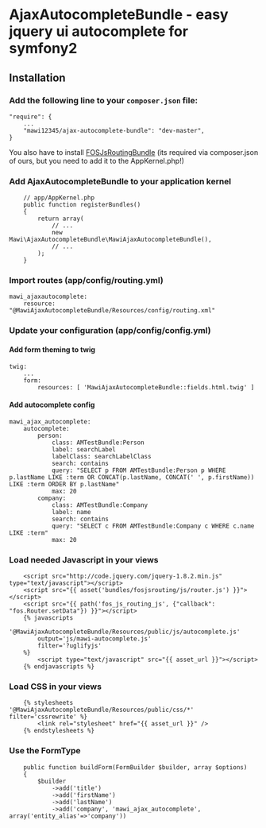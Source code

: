 AjaxAutocompleteBundle - easy jquery ui autocomplete for symfony2
===============================================


## Installation

### Add the following line to your  `composer.json` file:

```
"require": {
	...
	"mawi12345/ajax-autocomplete-bundle": "dev-master",
}
```

You also have to install [FOSJsRoutingBundle](https://github.com/FriendsOfSymfony/FOSJsRoutingBundle)
(its required via composer.json of ours, but you need to add it to the AppKernel.php!)
### Add AjaxAutocompleteBundle to your application kernel
```
    // app/AppKernel.php
    public function registerBundles()
    {
        return array(
            // ...
            new Mawi\AjaxAutocompleteBundle\MawiAjaxAutocompleteBundle(),
            // ...
        );
    }
```

### Import routes (app/config/routing.yml)

```
mawi_ajaxautocomplete:
    resource: "@MawiAjaxAutocompleteBundle/Resources/config/routing.xml"
```

### Update your configuration (app/config/config.yml)

#### Add form theming to twig
```
twig:
    ...
    form:
        resources: [ 'MawiAjaxAutocompleteBundle::fields.html.twig' ]
```
#### Add autocomplete config
```
mawi_ajax_autocomplete:
    autocomplete:
        person:
            class: AMTestBundle:Person
            label: searchLabel
            labelClass: searchLabelClass
            search: contains
            query: "SELECT p FROM AMTestBundle:Person p WHERE p.lastName LIKE :term OR CONCAT(p.lastName, CONCAT(' ', p.firstName)) LIKE :term ORDER BY p.lastName"
            max: 20
        company:
            class: AMTestBundle:Company
            label: name
            search: contains
            query: "SELECT c FROM AMTestBundle:Company c WHERE c.name LIKE :term"
            max: 20
```

### Load needed Javascript in your views
```
    <script src="http://code.jquery.com/jquery-1.8.2.min.js" type="text/javascript"></script>
    <script src="{{ asset('bundles/fosjsrouting/js/router.js') }}"></script>
    <script src="{{ path('fos_js_routing_js', {"callback": "fos.Router.setData"}) }}"></script>
    {% javascripts
        '@MawiAjaxAutocompleteBundle/Resources/public/js/autocomplete.js'
        output='js/mawi-autocomplete.js'
        filter='?uglifyjs'
    %}
        <script type="text/javascript" src="{{ asset_url }}"></script>
    {% endjavascripts %}
```
### Load CSS in your views
``` 
    {% stylesheets '@MawiAjaxAutocompleteBundle/Resources/public/css/*' filter='cssrewrite' %}
        <link rel="stylesheet" href="{{ asset_url }}" />
    {% endstylesheets %}
```
### Use the FormType
```
    public function buildForm(FormBuilder $builder, array $options)
    {
        $builder
			->add('title')
            ->add('firstName')
            ->add('lastName')
            ->add('company', 'mawi_ajax_autocomplete', array('entity_alias'=>'company'))
```


